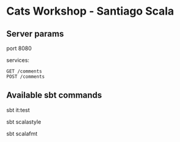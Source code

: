 
# Cats Workshop - Santiago Scala


## Server params
port 8080

services:

    GET /comments
    POST /comments


## Available sbt commands

sbt it:test

sbt scalastyle

sbt scalafmt

